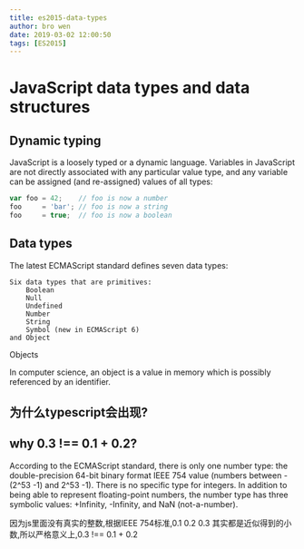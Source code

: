 ```yaml
---
title: es2015-data-types
author: bro wen
date: 2019-03-02 12:00:50
tags: [ES2015]
---
```

# JavaScript data types and data structures

## Dynamic typing

JavaScript is a loosely typed or a dynamic language. Variables in JavaScript are not directly associated with any particular value type, and any variable can be assigned (and re-assigned) values of all types:

```js
var foo = 42;    // foo is now a number
foo     = 'bar'; // foo is now a string
foo     = true;  // foo is now a boolean
```

## Data types

The latest ECMAScript standard defines seven data types:

    Six data types that are primitives:
        Boolean
        Null
        Undefined
        Number
        String
        Symbol (new in ECMAScript 6)
    and Object

Objects

In computer science, an object is a value in memory which is possibly referenced by an identifier.


## 为什么typescript会出现?

## why 0.3 !== 0.1 + 0.2?

According to the ECMAScript standard, there is only one number type: the double-precision 64-bit binary format IEEE 754 value (numbers between -(2^53 -1) and 2^53 -1). There is no specific type for integers. In addition to being able to represent floating-point numbers, the number type has three symbolic values: +Infinity, -Infinity, and NaN (not-a-number).

因为js里面没有真实的整数,根据IEEE 754标准,0.1 0.2 0.3 其实都是近似得到的小数,所以严格意义上,0.3 !== 0.1 + 0.2